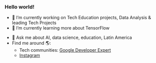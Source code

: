 <!-- ### Hi there 👋 -->

<!--
**leslysandra/leslysandra** is a ✨ _special_ ✨ repository because its `README.md` (this file) appears on your GitHub profile.
-->

<h3>Hello world!</h3>

- 🔭 I’m currently working on Tech Education projects, Data Analysis & leading Tech Projects
- 🌱 I’m currently learning more about TensorFlow
<!--  - 👯 I’m looking to collaborate on ...
- 🤔 I’m looking for help with ... -->
- 💬 Ask me about AI, data science, education, Latin America
- Find me around 🌎:
  * Tech communities: [Google Developer Expert](https://twitter.com/GoogleDevExpert)
  * [Instagram](https://www.instagram.com/leslysandra)


<!--
- 📫 How to reach me:
- 😄 Pronouns: ...
- ⚡ Fun fact: ... -->

